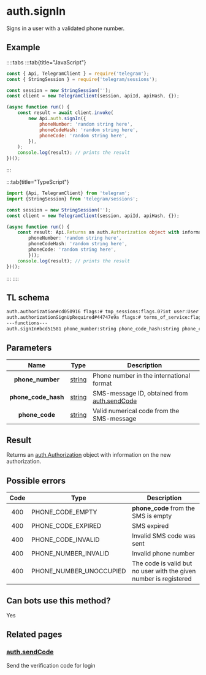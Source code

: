 # auth.signIn

Signs in a user with a validated phone number.

## Example

::::tabs
:::tab{title="JavaScript"}

```js
const { Api, TelegramClient } = require('telegram');
const { StringSession } = require('telegram/sessions');

const session = new StringSession('');
const client = new TelegramClient(session, apiId, apiHash, {});

(async function run() {
    const result = await client.invoke(
        new Api.auth.signIn({
            phoneNumber: 'random string here',
            phoneCodeHash: 'random string here',
            phoneCode: 'random string here',
        }),
    );
    console.log(result); // prints the result
})();
```

:::

:::tab{title="TypeScript"}

```ts
import {Api, TelegramClient} from 'telegram';
import {StringSession} from 'telegram/sessions';

const session = new StringSession('');
const client = new TelegramClient(session, apiId, apiHash, {});

(async function run() {
    const result: Api.Returns an auth.Authorization object with information on the new authorization. = await client.invoke(new Api.auth.signIn({
		phoneNumber: 'random string here',
		phoneCodeHash: 'random string here',
		phoneCode: 'random string here',
		}));
    console.log(result); // prints the result
})();
```

:::
::::

## TL schema

```txt
auth.authorization#cd050916 flags:# tmp_sessions:flags.0?int user:User = auth.Authorization;
auth.authorizationSignUpRequired#44747e9a flags:# terms_of_service:flags.0?help.TermsOfService = auth.Authorization;
---functions---
auth.signIn#bcd51581 phone_number:string phone_code_hash:string phone_code:string = auth.Authorization;
```

## Parameters

|        Name         | Type                                            | Description                                                                                   |
| :-----------------: | ----------------------------------------------- | --------------------------------------------------------------------------------------------- |
|  **phone_number**   | [string](https://core.telegram.org/type/string) | Phone number in the international format                                                      |
| **phone_code_hash** | [string](https://core.telegram.org/type/string) | SMS-message ID, obtained from [auth.sendCode](https://core.telegram.org/method/auth.sendCode) |
|   **phone_code**    | [string](https://core.telegram.org/type/string) | Valid numerical code from the SMS-message                                                     |

## Result

Returns an [auth.Authorization](https://core.telegram.org/type/auth.Authorization) object with information on the new authorization.

## Possible errors

| Code | Type                    | Description                                                       |
| :--: | ----------------------- | ----------------------------------------------------------------- |
| 400  | PHONE_CODE_EMPTY        | **phone_code** from the SMS is empty                              |
| 400  | PHONE_CODE_EXPIRED      | SMS expired                                                       |
| 400  | PHONE_CODE_INVALID      | Invalid SMS code was sent                                         |
| 400  | PHONE_NUMBER_INVALID    | Invalid phone number                                              |
| 400  | PHONE_NUMBER_UNOCCUPIED | The code is valid but no user with the given number is registered |

## Can bots use this method?

Yes

## Related pages

### [auth.sendCode](https://core.telegram.org/method/auth.sendCode)

Send the verification code for login
